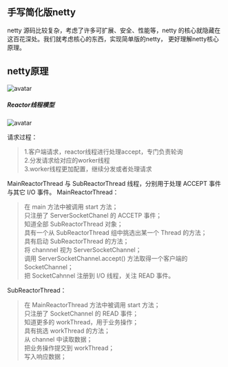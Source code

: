## 手写简化版netty
netty 源码比较复杂，考虑了许多可扩展、安全、性能等，netty 的核心就隐藏在这百花深处。我们就考虑核心的东西，实现简单版的netty，
更好理解netty核心原理。

## netty原理

![avatar](https://raw.githubusercontent.com/chenxingxing6/sourcecode/master/code-netty/img/1.jpg)    


##### Reactor线程模型
![avatar](https://raw.githubusercontent.com/chenxingxing6/sourcecode/master/code-netty/img/2.jpg)    

请求过程：
> 1.客户端请求，reactor线程进行处理accept，专门负责轮询   
> 2.分发请求给对应的worker线程   
> 3.worker线程更加配置，继续分发或者处理请求

MainReactorThread 与 SubReactorThread 线程，分别用于处理 ACCEPT 事件与其它 I/O 事件。
MainReactorThread：

> 在 main 方法中被调用 start 方法；   
只注册了 ServerSocketChanel 的 ACCETP 事件；   
知道全部 SubReactorThread 对象；   
具有一个从 SubReactorThread 组中挑选出某一个 Thread 的方法；   
具有启动 SubReactorThread 的方法；   
将 channnel 视为 ServerSocketChannel；   
调用 ServerSocketChannel.accept() 方法取得一个客户端的 SocketChannel；   
把 SocketCahnnel 注册到 I/O 线程，关注 READ 事件。   

SubReactorThread：

> 在 MainReactorThread 方法中被调用 start 方法；   
只注册了 SocketChannel 的 READ 事件；   
知道更多的 workThread，用于业务操作；   
具有挑选 workThread 的方法；   
从 channel 中读取数据；   
把业务操作提交到 workThread；    
写入响应数据；    



